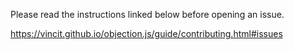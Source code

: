 Please read the instructions linked below before opening an issue.

https://vincit.github.io/objection.js/guide/contributing.html#issues
